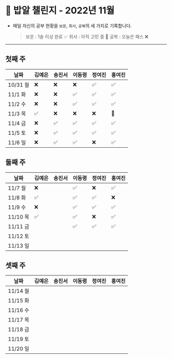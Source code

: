 # 🍚 밥알 챌린지 - 2022년 11월
- 매일 자신의 공부 현황을 `보온`, `취사`, `공복`의 세 가지로 기록합니다.
    
    > 보온 : 1솔 이상 완료 ✅
    취사 : 아직 고민 중 🤔
    공복 : 오늘은 패스 ❌
---

## 첫째 주
**날짜**|김예은|송진서|이동령|정여진|홍여진
---|---|---|---|---|---
10/31 월|❌|❌|❌|✅|✅
11/1 화|❌|❌|✅|✅|✅
11/2 수|❌|❌|✅|✅|✅
11/3 목|✅|❌|❌|❌|🤔
11/4 금|❌ |✅|✅|✅|✅
11/5 토|❌ |✅|✅|✅|✅
11/6 일|❌ |✅|✅|❌|✅

## 둘째 주
**날짜**|김예은|송진서|이동령|정여진|홍여진
---|---|---|---|---|---
11/7 월|❌| |✅|❌|✅
11/8 화|✅| |✅|✅|❌
11/9 수|❌ | |✅|✅|✅
11/10 목|✅ | |✅|❌|✅
11/11 금| | |✅|✅|✅
11/12 토| | | | |
11/13 일| | | | |

## 셋째 주
**날짜**|김예은|송진서|이동령|정여진|홍여진
---|---|---|---|---|---
11/14 월| | | | |
11/15 화| | | | |
11/16 수| | | | |
11/17 목| | | | |
11/18 금| | | | |
11/19 토| | | | |
11/20 일| | | | |
